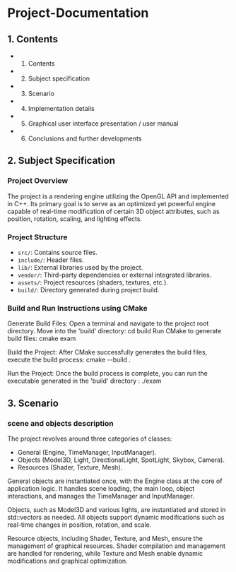 # Project-Documentation

## 1. Contents
- 1. Contents
- 2. Subject specification
- 3. Scenario
- 4. Implementation details
- 5. Graphical user interface presentation / user manual
- 6. Conclusions and further developments

## 2. Subject Specification

### Project Overview
The project is a rendering engine utilizing the OpenGL API and implemented in C++. Its primary goal is to serve as an optimized yet powerful engine capable of real-time modification of certain 3D object attributes, such as position, rotation, scaling, and lighting effects.

### Project Structure
- `src/`: Contains source files.
- `include/`: Header files.
- `lib/`: External libraries used by the project.
- `vendor/`: Third-party dependencies or external integrated libraries.
- `assets/`: Project resources (shaders, textures, etc.).
- `build/`: Directory generated during project build.

### Build and Run Instructions using CMake
Generate Build Files:
Open a terminal and navigate to the project root directory.
Move into the 'build' directory: cd build
Run CMake to generate build files: cmake exam

Build the Project:
After CMake successfully generates the build files, execute the build process: cmake --build .

Run the Project:
Once the build process is complete, you can run the executable generated in the 'build' directory : ./exam

## 3. Scenario

### scene and objects description

The project revolves around three categories of classes:

- General (Engine, TimeManager, InputManager).
- Objects (Model3D, Light, DirectionalLight, SpotLight, Skybox, Camera).
- Resources (Shader, Texture, Mesh).

General objects are instantiated once, with the Engine class at the core of application logic. It handles scene loading, the main loop, object interactions, and manages the TimeManager and InputManager.

Objects, such as Model3D and various lights, are instantiated and stored in std::vectors as needed. All objects support dynamic modifications such as real-time changes in position, rotation, and scale.

Resource objects, including Shader, Texture, and Mesh, ensure the management of graphical resources. Shader compilation and management are handled for rendering, while Texture and Mesh enable dynamic modifications and graphical optimization.
